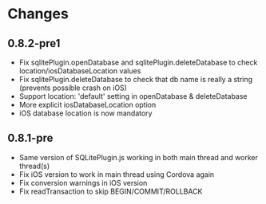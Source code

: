 # Changes

## 0.8.2-pre1

- Fix sqlitePlugin.openDatabase and sqlitePlugin.deleteDatabase to check location/iosDatabaseLocation values
- Fix sqlitePlugin.deleteDatabase to check that db name is really a string (prevents possible crash on iOS)
- Support location: 'default' setting in openDatabase & deleteDatabase
- More explicit iosDatabaseLocation option
- iOS database location is now mandatory

## 0.8.1-pre

- Same version of SQLitePlugin.js working in both main thread and worker thread(s)
- Fix iOS version to work in main thread using Cordova again
- Fix conversion warnings in iOS version
- Fix readTransaction to skip BEGIN/COMMIT/ROLLBACK
